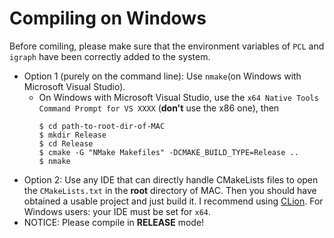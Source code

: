 # Compiling on Windows
Before comiling, please make sure that the environment variables of `PCL` and `igraph` have been correctly added to the system.

- Option 1 (purely on the command line): Use `nmake`(on Windows with Microsoft Visual Studio).
  - On Windows with Microsoft Visual Studio, use the `x64 Native Tools Command Prompt for VS XXXX` (**don't** use the x86 one), then
      ```
      $ cd path-to-root-dir-of-MAC
      $ mkdir Release
      $ cd Release
      $ cmake -G "NMake Makefiles" -DCMAKE_BUILD_TYPE=Release ..
      $ nmake
      ```
- Option 2: Use any IDE that can directly handle CMakeLists files to open the `CMakeLists.txt` in the **root** directory of MAC. Then you should have obtained a usable project and just build it. I recommend using [CLion](https://www.jetbrains.com/clion/). For Windows users: your IDE must be set for `x64`.
- NOTICE: Please compile in **RELEASE** mode!
